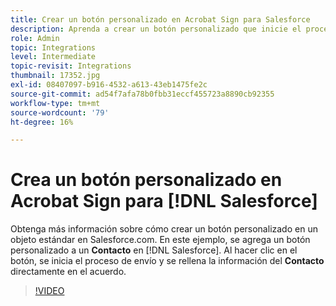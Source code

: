 ```yaml
---
title: Crear un botón personalizado en Acrobat Sign para Salesforce
description: Aprenda a crear un botón personalizado que inicie el proceso de envío y rellene automáticamente un acuerdo
role: Admin
topic: Integrations
level: Intermediate
topic-revisit: Integrations
thumbnail: 17352.jpg
exl-id: 08407097-b916-4532-a613-43eb1475fe2c
source-git-commit: ad54f7afa78b0fbb31eccf455723a8890cb92355
workflow-type: tm+mt
source-wordcount: '79'
ht-degree: 16%

---
```


# Crea un botón personalizado en Acrobat Sign para [!DNL Salesforce]

Obtenga más información sobre cómo crear un botón personalizado en un objeto estándar en Salesforce.com. En este ejemplo, se agrega un botón personalizado a un **Contacto** en [!DNL Salesforce]. Al hacer clic en el botón, se inicia el proceso de envío y se rellena la información del **Contacto** directamente en el acuerdo.

>[!VIDEO](https://video.tv.adobe.com/v/17352?quality=12&learn=on&hidetitle=true)
